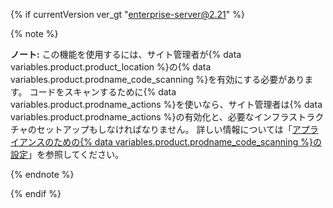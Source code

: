 {% if currentVersion ver_gt "enterprise-server@2.21" %}

{% note %}

**ノート:** この機能を使用するには、サイト管理者が{% data variables.product.product_location %}の{% data variables.product.prodname_code_scanning %}を有効にする必要があります。 コードをスキャンするために{% data variables.product.prodname_actions %}を使いなら、サイト管理者は{% data variables.product.prodname_actions %}の有効化と、必要なインフラストラクチャのセットアップもしなければなりません。 詳しい情報については「[アプライアンスのための{% data variables.product.prodname_code_scanning %}の設定](/enterprise/admin/configuration/configuring-code-scanning-for-your-appliance)」を参照してください。

{% endnote %}

{% endif %}
